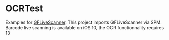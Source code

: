 # OCRTest

Examples for [GFLiveScanner](https://github.com/gualtierofrigerio/GFLiveScanner).
This project imports GFLiveScanner via SPM.
Barcode live scanning is available on iOS 10, the OCR functionnality requires 13

